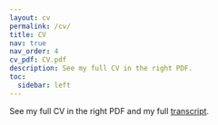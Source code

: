 ```yaml
---
layout: cv
permalink: /cv/
title: CV
nav: true
nav_order: 4
cv_pdf: CV.pdf
description: See my full CV in the right PDF.
toc:
  sidebar: left
---
```

See my full CV in the right PDF and my full [transcript](https://drive.google.com/file/d/1iRgoWGsWnsZR0j8BYpKqbTREuqx18z0V/view?usp=drive_link).